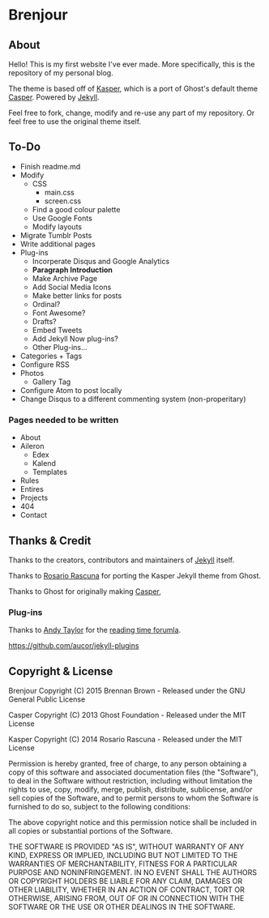 
# Brenjour

## About

Hello! This is my first website I've ever made. More specifically, this is the repository of my personal blog.

The theme is based off of [Kasper](https://github.com/rosario/kasper), which is a port of Ghost's default theme [Casper](https://github.com/tryghost/casper). Powered by [Jekyll](http://jekyllrb.com).

Feel free to fork, change, modify and re-use any part of my repository. Or feel free to use the original theme itself.

## To-Do

* Finish readme.md
* Modify
  * CSS
    * main.css
    * screen.css
  * Find a good colour palette
  * Use Google Fonts
  * Modify layouts
* Migrate Tumblr Posts
* Write additional pages
* Plug-ins
  * Incorperate Disqus and Google Analytics
  * **Paragraph Introduction**
  * Make Archive Page
  * Add Social Media Icons
  * Make better links for posts
  * Ordinal?
  * Font Awesome?
  * Drafts?
  * Embed Tweets
  * Add Jekyll Now plug-ins?
  * Other Plug-ins...
* Categories + Tags
* Configure RSS
* Photos
  * Gallery Tag
* Configure Atom to post locally
* Change Disqus to a different commenting system (non-properitary)

### Pages needed to be written

* About
* Aileron
  * Edex
  * Kalend
  * Templates
* Rules
* Entires
* Projects
* 404
* Contact

## Thanks & Credit

Thanks to the creators, contributors and maintainers of [Jekyll](https://github.com/jekyll/jekyll) itself.

Thanks to [Rosario Rascuna](https://github.com/rosario) for porting the Kasper Jekyll theme from Ghost.

Thanks to Ghost for originally making [Casper](https://github.com/TryGhost/Casper),

### Plug-ins

Thanks to [Andy Taylor](https://andytaylor.me/) for the [reading time forumla](https://andytaylor.me/2013/04/07/reading-time/).

https://github.com/aucor/jekyll-plugins

## Copyright & License

Brenjour Copyright (C) 2015 Brennan Brown - Released under the GNU General Public License

Casper Copyright (C) 2013 Ghost Foundation - Released under the MIT License

Kasper Copyright (C) 2014 Rosario Rascuna - Released under the MIT License

Permission is hereby granted, free of charge, to any person obtaining a copy of this software and associated documentation files (the "Software"), to deal in the Software without restriction, including without limitation the rights to use, copy, modify, merge, publish, distribute, sublicense, and/or sell copies of the Software, and to permit persons to whom the Software is furnished to do so, subject to the following conditions:

The above copyright notice and this permission notice shall be included in all copies or substantial portions of the Software.

THE SOFTWARE IS PROVIDED "AS IS", WITHOUT WARRANTY OF ANY KIND, EXPRESS OR IMPLIED, INCLUDING BUT NOT LIMITED TO THE WARRANTIES OF MERCHANTABILITY, FITNESS FOR A PARTICULAR PURPOSE AND
NONINFRINGEMENT. IN NO EVENT SHALL THE AUTHORS OR COPYRIGHT HOLDERS BE LIABLE FOR ANY CLAIM, DAMAGES OR OTHER LIABILITY, WHETHER IN AN ACTION OF CONTRACT, TORT OR OTHERWISE, ARISING FROM, OUT OF OR IN CONNECTION WITH THE SOFTWARE OR THE USE OR OTHER DEALINGS IN THE SOFTWARE.
